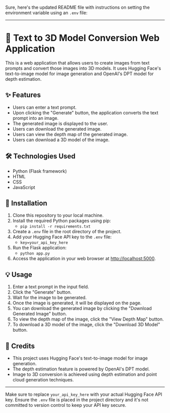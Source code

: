 Sure, here's the updated README file with instructions on setting the environment variable using an `.env` file:

---

# 📝 Text to 3D Model Conversion Web Application

This is a web application that allows users to create images from text prompts and convert those images into 3D models. It uses Hugging Face's text-to-image model for image generation and OpenAI's DPT model for depth estimation.

## ✨ Features

- Users can enter a text prompt.
- Upon clicking the "Generate" button, the application converts the text prompt into an image.
- The generated image is displayed to the user.
- Users can download the generated image.
- Users can view the depth map of the generated image.
- Users can download a 3D model of the image.

## 🛠️ Technologies Used

- Python (Flask framework)
- HTML
- CSS
- JavaScript

## 🚀 Installation

1. Clone this repository to your local machine.
2. Install the required Python packages using pip:
   - `pip install -r requirements.txt`
3. Create a `.env` file in the root directory of the project.
4. Add your Hugging Face API key to the `.env` file:
   - `key=your_api_key_here`
5. Run the Flask application:
   - `python app.py`
6. Access the application in your web browser at [http://localhost:5000](http://localhost:5000).

## 💡 Usage

1. Enter a text prompt in the input field.
2. Click the "Generate" button.
3. Wait for the image to be generated.
4. Once the image is generated, it will be displayed on the page.
5. You can download the generated image by clicking the "Download Generated Image" button.
6. To view the depth map of the image, click the "View Depth Map" button.
7. To download a 3D model of the image, click the "Download 3D Model" button.

## 🙌 Credits

- This project uses Hugging Face's text-to-image model for image generation.
- The depth estimation feature is powered by OpenAI's DPT model.
- Image to 3D conversion is achieved using depth estimation and point cloud generation techniques.

--- 

Make sure to replace `your_api_key_here` with your actual Hugging Face API key. Ensure the `.env` file is placed in the project directory and it's not committed to version control to keep your API key secure.
